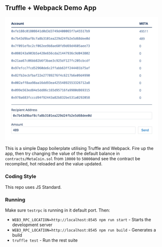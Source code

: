 ## Truffle + Webpack Demo App

![MetaCoin Example](https://github.com/ConsenSys/truffle-webpack-demo/blob/master/docs/images/metacoin.jpg?raw=true)

This is a simple Dapp boilerplate utilising Truffle and Webpack. Fire up the app, then try changing the value of the default balance in `contracts/MetaCoin.sol` from `10000` to `50000`and see the contract be recompiled, hot reloaded and the value updated.

### Coding Style

This repo uses JS Standard.

### Running

Make sure `testrpc` is running in it default port. Then:

- `WEB3_RPC_LOCATION=http://localhost:8545 npm run start` - Starts the development server
- `WEB3_RPC_LOCATION=http://localhost:8545 npm run build` - Generates a build
- `truffle test` - Run the rest suite

